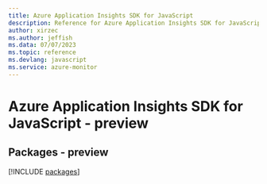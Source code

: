 ```yaml
---
title: Azure Application Insights SDK for JavaScript
description: Reference for Azure Application Insights SDK for JavaScript
author: xirzec
ms.author: jeffish
ms.data: 07/07/2023
ms.topic: reference
ms.devlang: javascript
ms.service: azure-monitor
---
```

# Azure Application Insights SDK for JavaScript - preview
## Packages - preview
[!INCLUDE [packages](application-insights-index.md)]